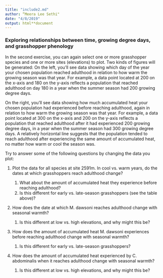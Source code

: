 ```yaml
---
title: "include2.md"
author: “Meera Lee Sethi"
date: "4/8/2019"
output: html**document
---
```


### Exploring relationships between time, growing degree days, and grasshopper phenology

In the second exercise, you can again select one or more grasshopper species and one or more sites (elevations) to plot. Two kinds of figures will be generated: On the left, you’ll see data showing which day of the year your chosen population reached adulthood in relation to how warm the growing season was that year. For example, a data point located at 200 on the x-axis and 180 on the y-axis reflects a population that reached adulthood on day 180 in a year when the summer season had 200 growing degree days. 

On the right, you’ll see data showing how much accumulated heat your chosen population had experienced before reaching adulthood, again in relation to how warm the growing season was that year. For example, a data point located at 300 on the x-axis and 200 on the y-axis reflects a population that reached adulthood after it had experienced 200 growing degree days, in a year when the summer season had 300 growing degree days. A relatively horizontal line suggests that the population tended to reach adulthood after experiencing the same amount of accumulated heat, no matter how warm or cool the season was.

Try to answer some of the following questions by changing the data you plot:

1. Plot the data for all species at site 2591m. In cool vs. warm years, do the dates at which grasshoppers reach adulthood change? 
    1. What about the amount of accumulated heat they experience before reaching adulthood?
    2. Is this different for early vs. late-season grasshoppers (see the table above)?
    
2. How does the date at which M. dawsoni reaches adulthood change with seasonal warmth? 
    1. Is this different at low vs. high elevations, and why might this be?

3. How does the amount of accumulated heat M. dawsoni experiences before reaching adulthood change with seasonal warmth? 
    1. Is this different for early vs. late-season grasshoppers?
 
4. How does the amount of accumulated heat experienced by C. abdominalis when it reaches adulthood change with seasonal warmth?
    1. Is this different at low vs. high elevations, and why might this be?

